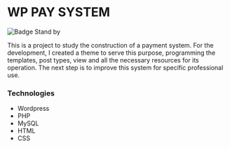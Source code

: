 # WP PAY SYSTEM 

![Badge Stand by](http://img.shields.io/static/v1?label=STATUS&message=Stand%20by&color=ORANGE&style=for-the-badge)

This is a project to study the construction of a payment system. For the development, I created a theme to serve this purpose, programming the templates, post types, view and all the necessary resources for its operation.
The next step is to improve this system for specific professional use.

### <b>Technologies</b>

- Wordpress
- PHP
- MySQL
- HTML 
- CSS 






